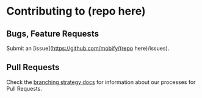 # Contributing to (repo here)

## Bugs, Feature Requests
Submit an [issue](https://github.com/mobify/(repo here)/issues).

## Pull Requests

Check the [branching strategy docs](https://github.com/mobify/branching-strategy) for information about our processes for Pull Requests.
